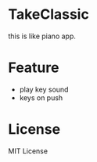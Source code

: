 # TakeClassic
this is like piano app.

# Feature
* play key sound
* keys on push

# License
MIT License